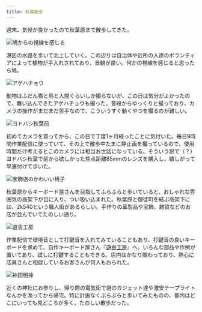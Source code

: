 ```yaml
---
title: 秋葉散歩
---
```

週末、気候が良かったので秋葉原まで散歩してきた。

![](https://lh3.googleusercontent.com/kSw7gKUwgHZJe-HEqVPTuWje_nL8EYk-hEaJNGhZn7W_O_AInRlf3cKrawsEyXhOoXym_8shsNoKhMKCEJjnqxZ29AoW3R_evUfNcizUmiBrePmzAoH35jP9FMYxOLg-0A_lxcUEyn3x5KXGtKfCxSU "鳩からの視線を感じる")

港区の水路を歩いて北上していく。この辺りは自治体や近所の人達のボランティアによって植物が手入れされており、景観が良い。何かの視線を感じると思ったら鳩。

![](https://lh4.googleusercontent.com/w-Z6lx2tRI3YfzFcfvm2lAcXP28RqFJWaJjmhyLwkl1O0hXQfIKPKgbVcyHFvFcoJVVEqj5S0VZfkc2rdxpOj_cd3Ry9txC8VPmzovl1wJRfCBoMKcZqt4J-r_hIOcP9uabny8hUD6YKvLQMyCR1p24 "アゲハチョウ")

動物はふだん猫と鳥と人間ぐらいしか撮らないが、この日は気分がよかったので、舞い込んできたアゲハチョウも撮った。普段からゆっくりと撮っており、カメラの操作がまだまだ苦手なので、こういうすぐ動くやつを撮るのが難しい。

![](https://lh4.googleusercontent.com/JmVXNP9SHkOly_fWsy11tkgfEZBI3cnON2DjvVqRrn47v3KlGFFURxHlIgxkxiSZLTMEsHPuiqxUv6itGckoggMqZUuPiVXxbegp_FidgbYds2zqMqAGzKmHGkGzTuiPuxpdTHkTWOU88xBLfY679uY "ヨドバシ秋葉前")

初めてカメラを買ってから、この日で丁度1ヶ月経ったことに気付いた。毎日9時間作業配信に使っていて、その上で散歩中たまに静止画を撮っているので、使用時間だけ考えるとこのカメラには相当お世話になっている。そういう訳で（？）ヨドバシ秋葉で前から欲しかった焦点距離85mmのレンズを購入し、嬉しがって早速付けて歩いた。

![](https://lh5.googleusercontent.com/Ydrm0qNQWCfnmfO7S-7uz-TuiklRnYBfaHPSqt4kqwTkmzcKrgiXvVUAwspg3fCEFhatUPFTOhILuWQt-HcnOKbBRIoFmODWvaPsSCE9T__KsP-v3F0pvUaLXaKDkups1c5zyxZXFHG7WH_8uEnAhz4 "宝飾店のかわいい椅子")

秋葉原からキーボード屋さんを目指してふらふらと歩いていると、おしゃれな雰囲気の高架下が目に入り、つい吸い込まれた。秋葉原と御徒町を結ぶ高架下には、2k540という職人街があるらしい。手作りの革製品や宝飾、雑貨などのお店が並んでいてたのしい通り。

![](https://lh3.googleusercontent.com/UJ3-62W9UQcetQudsB_p9v1O6nxYoqBHUrChM9T18XudGcW5F-l82eBShg1bkEQfT3iHxfdse8hC4fH3jw_6qPxkxAEQDSSd6bqbt6bPVnA5bmyAwao_pELN7v-q5Zis3bfYtYt-wEEUSu4hX6sQ8l0 "遊舎工房")

作業配信で環境音として打鍵音を入れてみていることもあり、打鍵音の良いキーボードを求めて、自作キーボード屋さん『[遊舎工房](https://yushakobo.jp/)』へ。いろんな部品や作例が置いてあり、試しに打鍵することもできる。店内はかなり賑わっており、熱心に店員さんと相談しているお客さんが何人もおられた。

![](https://lh3.googleusercontent.com/nnEH1qcBFllHP_422etA95IVdv_qMh89MIq3EpxXuD7yO867VFKCtAh4NENNG1rxT6fPUtECouBlC1viEYQFEg72VmgCTGkzZhwWJjR9necaDvRJZ-IsTX7CMm8S28pXoy8e_y-wi1lx-v1_ByAt7ow "神田明神")

近くの神社にお参りし、帰り際の電気街で謎のガジェット達や激安テープライトなんかを漁ってから帰宅。特に計画なくぶらぶらと歩いてみたものの、都内はどこにいっても見どころが多く、たのしい散歩だった。
